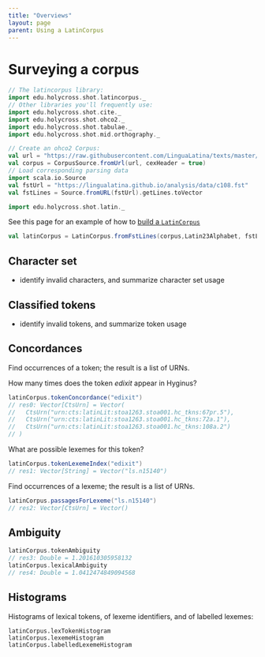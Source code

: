 ```yaml
---
title: "Overviews"
layout: page
parent: Using a LatinCorpus
---
```



# Surveying a corpus




```scala
// The latincorpus library:
import edu.holycross.shot.latincorpus._
// Other libraries you'll frequently use:
import edu.holycross.shot.cite._
import edu.holycross.shot.ohco2._
import edu.holycross.shot.tabulae._
import edu.holycross.shot.mid.orthography._

// Create an ohco2 Corpus:
val url = "https://raw.githubusercontent.com/LinguaLatina/texts/master/texts/latin23/hyginus.cex"
val corpus = CorpusSource.fromUrl(url, cexHeader = true)
// Load corresponding parsing data
import scala.io.Source
val fstUrl = "https://lingualatina.github.io/analysis/data/c108.fst"
val fstLines = Source.fromURL(fstUrl).getLines.toVector

import edu.holycross.shot.latin._
```


See this page for an example of how to [build a `LatinCorpus`](https://neelsmith.github.io/latin-corpus/libraries/)


```scala
val latinCorpus = LatinCorpus.fromFstLines(corpus,Latin23Alphabet, fstLines, strict=false)
```


## Character set

- identify invalid characters, and summarize character set usage

## Classified tokens

- identify invalid tokens, and summarize token usage

## Concordances

Find occurrences of a token; the result is a list of URNs.

How many times does the token *edixit* appear in Hyginus?

```scala
latinCorpus.tokenConcordance("edixit")
// res0: Vector[CtsUrn] = Vector(
//   CtsUrn("urn:cts:latinLit:stoa1263.stoa001.hc_tkns:67pr.5"),
//   CtsUrn("urn:cts:latinLit:stoa1263.stoa001.hc_tkns:72a.1"),
//   CtsUrn("urn:cts:latinLit:stoa1263.stoa001.hc_tkns:108a.2")
// )
```


What are possible lexemes for this token?

```scala
latinCorpus.tokenLexemeIndex("edixit")
// res1: Vector[String] = Vector("ls.n15140")
```

Find occurrences of a lexeme; the result is a list of URNs.

```scala
latinCorpus.passagesForLexeme("ls.n15140")
// res2: Vector[CtsUrn] = Vector()
```




## Ambiguity

```scala
latinCorpus.tokenAmbiguity
// res3: Double = 1.201610305958132
latinCorpus.lexicalAmbiguity
// res4: Double = 1.0412474849094568
```

## Histograms

Histograms of lexical tokens, of lexeme identifiers, and of labelled lexemes:

```NOTSCALA
latinCorpus.lexTokenHistogram
latinCorpus.lexemeHistogram
latinCorpus.labelledLexemeHistogram
```
